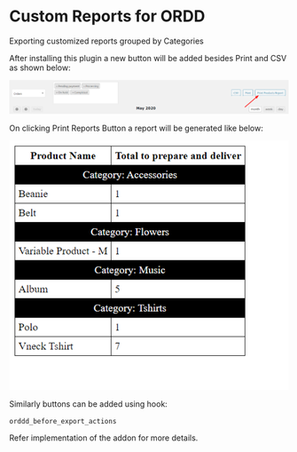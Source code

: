 # Custom Reports for ORDD

Exporting customized reports grouped by Categories

After installing this plugin a new button will be added besides Print and CSV as shown below:

![Print Button](/images/print_button.png)

On clicking Print Reports Button a report will be generated like below:

![Print Button](/images/sample_report.png)

Similarly buttons can be added using hook:

```
orddd_before_export_actions
```

Refer implementation of the addon for more details.
